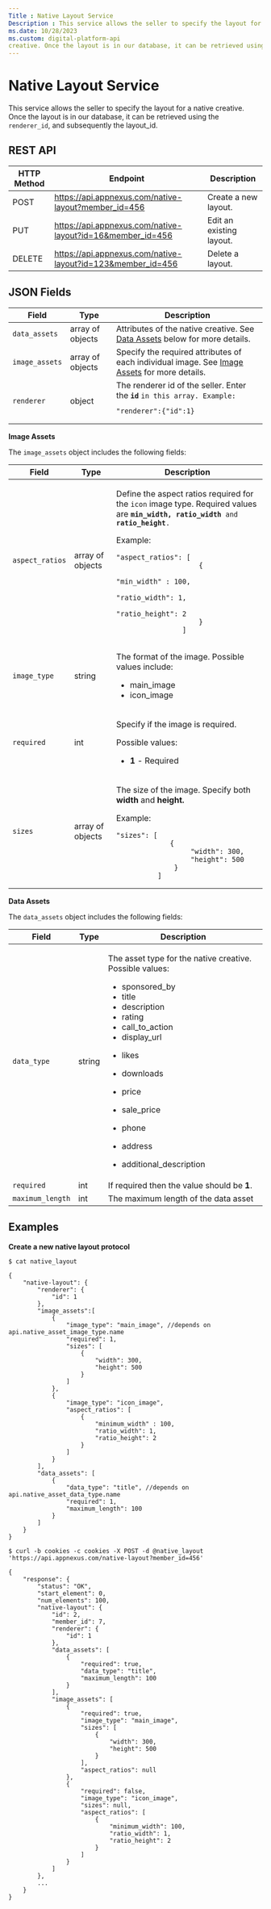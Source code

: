 ```yaml
---
Title : Native Layout Service
Description : This service allows the seller to specify the layout for a native
ms.date: 10/28/2023
ms.custom: digital-platform-api
creative. Once the layout is in our database, it can be retrieved using
---
```



# Native Layout Service



This service allows the seller to specify the layout for a native
creative. Once the layout is in our database, it can be retrieved using
the `renderer_id`, and subsequently the layout_id.

>

## REST API



<table id="native-layout-service__table_f1k_y3l_twb" class="table">
<thead class="thead">
<tr class="header row">
<th id="native-layout-service__table_f1k_y3l_twb__entry__1"
class="entry align-left colsep-1 rowsep-1">HTTP Method</th>
<th id="native-layout-service__table_f1k_y3l_twb__entry__2"
class="entry align-left colsep-1 rowsep-1">Endpoint</th>
<th id="native-layout-service__table_f1k_y3l_twb__entry__3"
class="entry align-left colsep-1 rowsep-1">Description</th>
</tr>
</thead>
<tbody class="tbody">
<tr class="odd row">
<td class="entry align-left colsep-1 rowsep-1"
headers="native-layout-service__table_f1k_y3l_twb__entry__1">POST</td>
<td class="entry align-left colsep-1 rowsep-1"
headers="native-layout-service__table_f1k_y3l_twb__entry__2"><a
href="https://api.appnexus.com/native-layout?member_id=456" class="xref"
target="_blank">https://api.appnexus.com/native-layout?member_id=456</a></td>
<td class="entry align-left colsep-1 rowsep-1"
headers="native-layout-service__table_f1k_y3l_twb__entry__3">Create a
new layout.</td>
</tr>
<tr class="even row">
<td class="entry align-left colsep-1 rowsep-1"
headers="native-layout-service__table_f1k_y3l_twb__entry__1">PUT</td>
<td class="entry align-left colsep-1 rowsep-1"
headers="native-layout-service__table_f1k_y3l_twb__entry__2"><a
href="https://api.appnexus.com/native-layout?id=16&amp;member_id=456"
class="xref"
target="_blank">https://api.appnexus.com/native-layout?id=16&amp;member_id=456</a></td>
<td class="entry align-left colsep-1 rowsep-1"
headers="native-layout-service__table_f1k_y3l_twb__entry__3">Edit an
existing layout.</td>
</tr>
<tr class="odd row">
<td class="entry align-left colsep-1 rowsep-1"
headers="native-layout-service__table_f1k_y3l_twb__entry__1">DELETE</td>
<td class="entry align-left colsep-1 rowsep-1"
headers="native-layout-service__table_f1k_y3l_twb__entry__2"><a
href="https://api.appnexus.com/native-layout?id=123&amp;member_id=456"
class="xref"
target="_blank">https://api.appnexus.com/native-layout?id=123&amp;member_id=456</a></td>
<td class="entry align-left colsep-1 rowsep-1"
headers="native-layout-service__table_f1k_y3l_twb__entry__3">Delete a
layout.</td>
</tr>
</tbody>
</table>





>

## JSON Fields



<table id="native-layout-service__table_nwd_bjl_twb" class="table">
<thead class="thead">
<tr class="header row">
<th id="native-layout-service__table_nwd_bjl_twb__entry__1"
class="entry align-left colsep-1 rowsep-1">Field</th>
<th id="native-layout-service__table_nwd_bjl_twb__entry__2"
class="entry align-left colsep-1 rowsep-1">Type</th>
<th id="native-layout-service__table_nwd_bjl_twb__entry__3"
class="entry align-left colsep-1 rowsep-1">Description</th>
</tr>
</thead>
<tbody class="tbody">
<tr class="odd row">
<td class="entry align-left colsep-1 rowsep-1"
headers="native-layout-service__table_nwd_bjl_twb__entry__1"><code
class="ph codeph">data_assets</code></td>
<td class="entry align-left colsep-1 rowsep-1"
headers="native-layout-service__table_nwd_bjl_twb__entry__2">array of
objects</td>
<td class="entry align-left colsep-1 rowsep-1"
headers="native-layout-service__table_nwd_bjl_twb__entry__3">Attributes
of the native creative. See <a
href="native-layout-service.md#NativeLayoutService-DataAssets"
class="xref" target="_blank">Data Assets</a> below for more
details.</td>
</tr>
<tr class="even row">
<td class="entry align-left colsep-1 rowsep-1"
headers="native-layout-service__table_nwd_bjl_twb__entry__1"><code
class="ph codeph">image_assets</code></td>
<td class="entry align-left colsep-1 rowsep-1"
headers="native-layout-service__table_nwd_bjl_twb__entry__2">array of
objects</td>
<td class="entry align-left colsep-1 rowsep-1"
headers="native-layout-service__table_nwd_bjl_twb__entry__3">Specify the
required attributes of each individual image. See <a
href="native-layout-service.md#NativeLayoutService-ImageAssets"
class="xref" target="_blank">Image Assets</a> for more details.</td>
</tr>
<tr class="odd row">
<td class="entry align-left colsep-1 rowsep-1"
headers="native-layout-service__table_nwd_bjl_twb__entry__1"><code
class="ph codeph">renderer</code></td>
<td class="entry align-left colsep-1 rowsep-1"
headers="native-layout-service__table_nwd_bjl_twb__entry__2">object</td>
<td class="entry align-left colsep-1 rowsep-1"
headers="native-layout-service__table_nwd_bjl_twb__entry__3"><div
>
The renderer id of the seller. Enter the <strong><code
class="ph codeph">id</code></strong> <code
class="ph codeph">in this array. Example:</code>
<pre
id="native-layout-service__codeblock-5043615b-944d-47bd-a03d-a3ad6276e7cc"
class="pre codeblock"><code>&quot;renderer&quot;:{&quot;id&quot;:1}</code></pre>
</td>
</tr>
</tbody>
</table>

**Image Assets**



The `image_assets` object includes the following fields:

<table id="native-layout-service__table_ujc_hjl_twb" class="table">
<thead class="thead">
<tr class="header row">
<th id="native-layout-service__table_ujc_hjl_twb__entry__1"
class="entry align-left colsep-1 rowsep-1">Field</th>
<th id="native-layout-service__table_ujc_hjl_twb__entry__2"
class="entry align-left colsep-1 rowsep-1">Type</th>
<th id="native-layout-service__table_ujc_hjl_twb__entry__3"
class="entry align-left colsep-1 rowsep-1">Description</th>
</tr>
</thead>
<tbody class="tbody">
<tr class="odd row">
<td class="entry align-left colsep-1 rowsep-1"
headers="native-layout-service__table_ujc_hjl_twb__entry__1"><code
class="ph codeph">aspect_ratios</code></td>
<td class="entry align-left colsep-1 rowsep-1"
headers="native-layout-service__table_ujc_hjl_twb__entry__2">array of
objects</td>
<td class="entry align-left colsep-1 rowsep-1"
headers="native-layout-service__table_ujc_hjl_twb__entry__3"><p>Define
the aspect ratios required for the <code class="ph codeph">icon</code>
image type. Required values are <strong><code
class="ph codeph">min_width,</code></strong><code
class="ph codeph"> </code><strong><code
class="ph codeph">ratio_width</code></strong><code
class="ph codeph"> and </code><strong><code
class="ph codeph">ratio_height</code></strong><code
class="ph codeph">.</code></p>

Example:
<pre id="native-layout-service__codeblock_ydm_njl_twb"
class="pre codeblock"><code>&quot;aspect_ratios&quot;: [
                    {
                        &quot;min_width&quot; : 100,
                        &quot;ratio_width&quot;: 1,
                        &quot;ratio_height&quot;: 2
                    }
                ]</code></pre>
</td>
</tr>
<tr class="even row">
<td class="entry align-left colsep-1 rowsep-1"
headers="native-layout-service__table_ujc_hjl_twb__entry__1"><code
class="ph codeph">image_type</code></td>
<td class="entry align-left colsep-1 rowsep-1"
headers="native-layout-service__table_ujc_hjl_twb__entry__2">string</td>
<td class="entry align-left colsep-1 rowsep-1"
headers="native-layout-service__table_ujc_hjl_twb__entry__3"><p>The
format of the image. Possible values include:</p>
<ul>
<li>main_image</li>
<li>icon_image</li>
</ul></td>
</tr>
<tr class="odd row">
<td class="entry align-left colsep-1 rowsep-1"
headers="native-layout-service__table_ujc_hjl_twb__entry__1"><code
class="ph codeph">required</code></td>
<td class="entry align-left colsep-1 rowsep-1"
headers="native-layout-service__table_ujc_hjl_twb__entry__2">int</td>
<td class="entry align-left colsep-1 rowsep-1"
headers="native-layout-service__table_ujc_hjl_twb__entry__3"><p>Specify
if the image is required.</p>
<p>Possible values:</p>
<ul>
<li><strong>1</strong> - Required</li>
</ul></td>
</tr>
<tr class="even row">
<td class="entry align-left colsep-1 rowsep-1"
headers="native-layout-service__table_ujc_hjl_twb__entry__1"><code
class="ph codeph">sizes</code></td>
<td class="entry align-left colsep-1 rowsep-1"
headers="native-layout-service__table_ujc_hjl_twb__entry__2">array of
objects</td>
<td class="entry align-left colsep-1 rowsep-1"
headers="native-layout-service__table_ujc_hjl_twb__entry__3"><p>The size
of the image. Specify both <strong>width</strong> and
<strong>height.</strong></p>

Example:
<pre id="native-layout-service__codeblock_b2q_ljl_twb"
class="pre codeblock"><code>&quot;sizes&quot;: [
             {
                  &quot;width&quot;: 300,
                  &quot;height&quot;: 500
              }
          ]</code></pre>
</td>
</tr>
</tbody>
</table>

**Data Assets**

The `data_assets` object includes the following fields:

<table id="native-layout-service__table_rzk_rjl_twb" class="table">
<thead class="thead">
<tr class="header row">
<th id="native-layout-service__table_rzk_rjl_twb__entry__1"
class="entry colsep-1 rowsep-1">Field</th>
<th id="native-layout-service__table_rzk_rjl_twb__entry__2"
class="entry colsep-1 rowsep-1">Type</th>
<th id="native-layout-service__table_rzk_rjl_twb__entry__3"
class="entry colsep-1 rowsep-1">Description</th>
</tr>
</thead>
<tbody class="tbody">
<tr class="odd row">
<td class="entry colsep-1 rowsep-1"
headers="native-layout-service__table_rzk_rjl_twb__entry__1"><code
class="ph codeph">data_type</code></td>
<td class="entry colsep-1 rowsep-1"
headers="native-layout-service__table_rzk_rjl_twb__entry__2">string</td>
<td class="entry colsep-1 rowsep-1"
headers="native-layout-service__table_rzk_rjl_twb__entry__3"><p>The
asset type for the native creative. Possible values:</p>
<ul>
<li>sponsored_by</li>
<li>title</li>
<li>description</li>
<li>rating</li>
<li>call_to_action</li>
<li>display_url</li>
<li><p>likes</p></li>
<li><p>downloads</p></li>
<li><p>price</p></li>
<li><p>sale_price</p></li>
<li><p>phone</p></li>
<li><p>address</p></li>
<li><p>additional_description</p></li>
</ul></td>
</tr>
<tr class="even row">
<td class="entry colsep-1 rowsep-1"
headers="native-layout-service__table_rzk_rjl_twb__entry__1"><code
class="ph codeph">required</code></td>
<td class="entry colsep-1 rowsep-1"
headers="native-layout-service__table_rzk_rjl_twb__entry__2">int</td>
<td class="entry colsep-1 rowsep-1"
headers="native-layout-service__table_rzk_rjl_twb__entry__3">If required
then the value should be <strong>1</strong>.</td>
</tr>
<tr class="odd row">
<td class="entry colsep-1 rowsep-1"
headers="native-layout-service__table_rzk_rjl_twb__entry__1"><code
class="ph codeph">maximum_length</code></td>
<td class="entry colsep-1 rowsep-1"
headers="native-layout-service__table_rzk_rjl_twb__entry__2">int</td>
<td class="entry colsep-1 rowsep-1"
headers="native-layout-service__table_rzk_rjl_twb__entry__3">The maximum
length of the data asset</td>
</tr>
</tbody>
</table>



>

## Examples



**Create a new native layout protocol**

``` pre
$ cat native_layout

{
    "native-layout": {
        "renderer": {
            "id": 1
        },
        "image_assets":[
            {
                "image_type": "main_image", //depends on api.native_asset_image_type.name
                "required": 1,
                "sizes": [
                    {
                        "width": 300,
                        "height": 500
                    }
                ]
            },
            {
                "image_type": "icon_image",
                "aspect_ratios": [
                    {
                        "minimum_width" : 100,
                        "ratio_width": 1,
                        "ratio_height": 2
                    }
                ]
            }
        ],
        "data_assets": [
            {
                "data_type": "title", //depends on api.native_asset_data_type.name
                "required": 1,
                "maximum_length": 100
            }
        ]
    }
} 

$ curl -b cookies -c cookies -X POST -d @native_layout 'https://api.appnexus.com/native-layout?member_id=456'

{
    "response": {
        "status": "OK",
        "start_element": 0,
        "num_elements": 100,
        "native-layout": {
            "id": 2,
            "member_id": 7,
            "renderer": {
                "id": 1
            },
            "data_assets": [
                {
                    "required": true,
                    "data_type": "title",
                    "maximum_length": 100
                }
            ],
            "image_assets": [
                {
                    "required": true,
                    "image_type": "main_image",
                    "sizes": [
                        {
                            "width": 300,
                            "height": 500
                        }
                    ],
                    "aspect_ratios": null
                },
                {
                    "required": false,
                    "image_type": "icon_image",
                    "sizes": null,
                    "aspect_ratios": [
                        {
                            "minimum_width": 100,
                            "ratio_width": 1,
                            "ratio_height": 2
                        }
                    ]
                }
            ]
        },
        ...
    }
}
```








